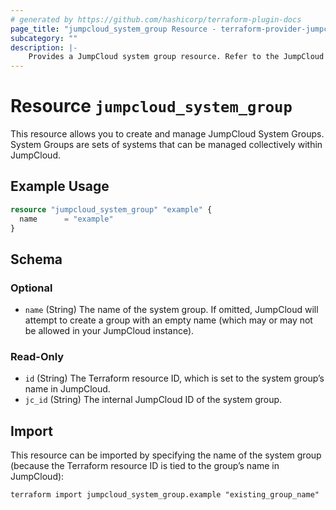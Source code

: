 ```yaml
---
# generated by https://github.com/hashicorp/terraform-plugin-docs
page_title: "jumpcloud_system_group Resource - terraform-provider-jumpcloud"
subcategory: ""
description: |-
    Provides a JumpCloud system group resource. Refer to the JumpCloud API model https://docs.jumpcloud.com/2.0/models/usergroup for further details.
---
```


# Resource `jumpcloud_system_group`

This resource allows you to create and manage JumpCloud System Groups. System Groups are sets of systems that can be managed collectively within JumpCloud.

## Example Usage

```terraform
resource "jumpcloud_system_group" "example" {
  name      = "example"
}
```

<!-- schema generated by tfplugindocs -->
## Schema

### Optional

- `name` (String) The name of the system group. If omitted, JumpCloud will attempt to create a group with an empty name (which may or may not be allowed in your JumpCloud instance).

### Read-Only

- `id` (String) The Terraform resource ID, which is set to the system group’s name in JumpCloud.
- `jc_id` (String) The internal JumpCloud ID of the system group.

## Import
This resource can be imported by specifying the name of the system group (because the Terraform resource ID is tied to the group’s name in JumpCloud):
```
terraform import jumpcloud_system_group.example "existing_group_name"
```
